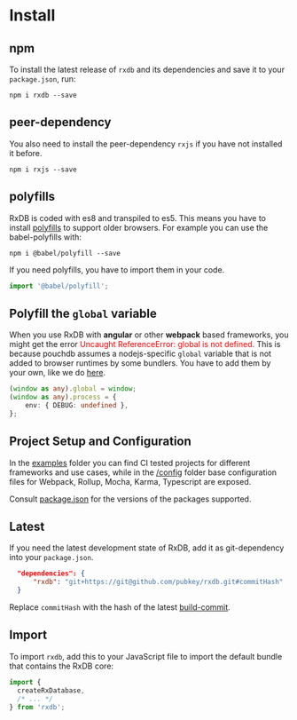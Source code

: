 # Install

## npm

To install the latest release of `rxdb` and its dependencies and save it to your `package.json`, run:

`npm i rxdb --save`

## peer-dependency

You also need to install the peer-dependency `rxjs` if you have not installed it before.

`npm i rxjs --save`

## polyfills

RxDB is coded with es8 and transpiled to es5\. This means you have to install [polyfills](https://developer.mozilla.org/en-US/docs/Glossary/Polyfill) to support older browsers. For example you can use the babel-polyfills with:

`npm i @babel/polyfill --save`

If you need polyfills, you have to import them in your code.

```typescript
import '@babel/polyfill';
```

## Polyfill the `global` variable

When you use RxDB with **angular** or other **webpack** based frameworks, you might get the error <span style="color: red;">Uncaught ReferenceError: global is not defined</span>. This is because pouchdb assumes a nodejs-specific `global` variable that is not added to browser runtimes by some bundlers.
You have to add them by your own, like we do [here](https://github.com/pubkey/rxdb/blob/master/examples/angular/src/polyfills.ts).

```ts
(window as any).global = window;
(window as any).process = {
    env: { DEBUG: undefined },
};
```

## Project Setup and Configuration

In the [examples](https://github.com/pubkey/rxdb/tree/master/examples) folder you can find CI tested projects for different frameworks and use cases, while in the [/config](https://github.com/pubkey/rxdb/tree/master/config) folder base configuration files for Webpack, Rollup, Mocha, Karma, Typescript are exposed.

Consult [package.json](https://github.com/pubkey/rxdb/blob/master/package.json) for the versions of the packages supported.

## Latest

If you need the latest development state of RxDB, add it as git-dependency into your `package.json`.

```json
  "dependencies": {
      "rxdb": "git+https://git@github.com/pubkey/rxdb.git#commitHash"
  }
```

Replace `commitHash` with the hash of the latest [build-commit](https://github.com/pubkey/rxdb/search?q=build&type=Commits).

## Import

To import `rxdb`, add this to your JavaScript file to import the default bundle that contains the RxDB core:

```typescript
import {
  createRxDatabase,
  /* ... */
} from 'rxdb';
```
